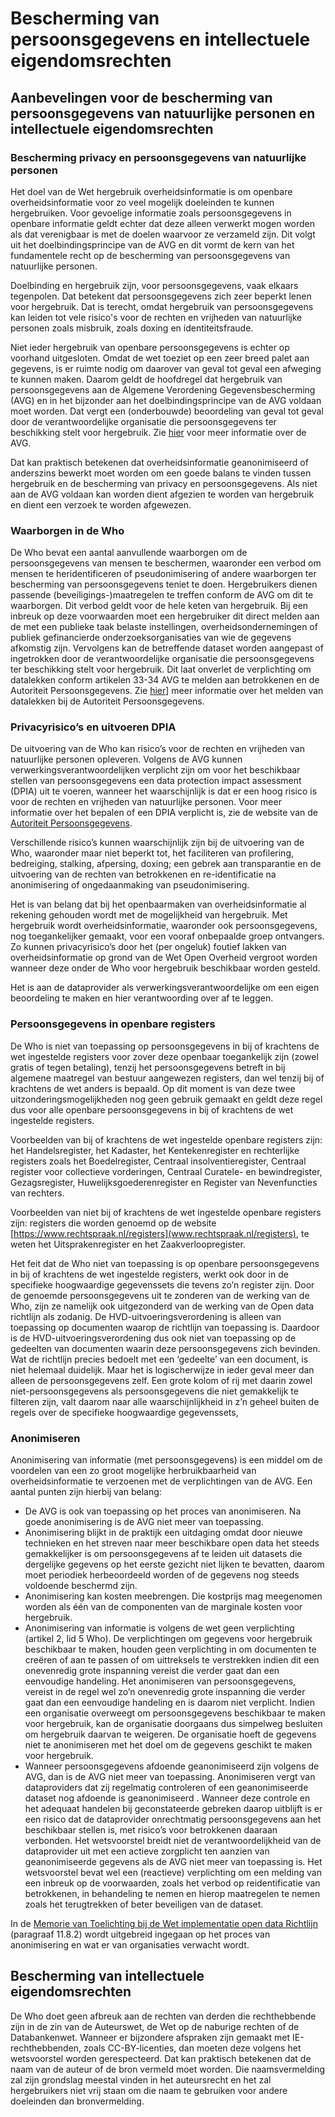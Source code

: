 # Bescherming van persoonsgegevens en intellectuele eigendomsrechten

## Aanbevelingen voor de bescherming van persoonsgegevens van natuurlijke personen en intellectuele eigendomsrechten

### Bescherming privacy en persoonsgegevens van natuurlijke personen
Het doel van de Wet hergebruik overheidsinformatie is om openbare overheidsinformatie voor zo veel mogelijk doeleinden te kunnen hergebruiken. Voor gevoelige informatie zoals persoonsgegevens in openbare informatie geldt echter dat deze alleen verwerkt mogen worden als dat verenigbaar is met de doelen waarvoor ze verzameld zijn. Dit volgt uit het doelbindingsprincipe van de AVG en dit vormt de kern van het fundamentele recht op de bescherming van persoonsgegevens van natuurlijke personen.

Doelbinding en hergebruik zijn, voor persoonsgegevens, vaak elkaars tegenpolen. Dat betekent dat persoonsgegevens zich zeer beperkt lenen voor hergebruik. Dat is terecht, omdat hergebruik van persoonsgegevens kan leiden tot vele risico's voor de rechten en vrijheden van natuurlijke personen zoals misbruik, zoals doxing en identiteitsfraude.
 
Niet ieder hergebruik van openbare persoonsgegevens is echter op voorhand uitgesloten. Omdat de wet toeziet op een zeer breed palet aan gegevens, is er ruimte nodig om daarover van geval tot geval een afweging te kunnen maken. Daarom geldt de hoofdregel dat hergebruik van persoonsgegevens aan de Algemene Verordening Gegevensbescherming (AVG) en in het bijzonder aan het doelbindingsprincipe van de AVG voldaan moet worden. Dat vergt een (onderbouwde) beoordeling van geval tot geval door de verantwoordelijke organisatie die persoonsgegevens ter beschikking stelt voor hergebruik. Zie [hier](#algemene-verordening-gegevensbescherming-avg-en-uitvoeringswet-avg) voor meer informatie over de AVG.
 
Dat kan praktisch betekenen dat overheidsinformatie geanonimiseerd of anderszins bewerkt moet worden om een goede balans te vinden tussen hergebruik en de bescherming van privacy en persoonsgegevens. Als niet aan de AVG voldaan kan worden dient afgezien te worden van hergebruik en dient een verzoek te worden afgewezen. 

### Waarborgen in de Who
De Who bevat een aantal aanvullende waarborgen om de persoonsgegevens van mensen te beschermen, waaronder een verbod om mensen te heridentificeren of pseudonimisering of andere waarborgen ter bescherming van persoonsgegevens teniet te doen. Hergebruikers dienen passende (beveiligings-)maatregelen te treffen conform de AVG om dit te waarborgen. Dit verbod geldt voor de hele keten van hergebruik. Bij een inbreuk op deze voorwaarden moet een hergebruiker dit direct  melden aan de met een publieke taak belaste instellingen, overheidsondernemingen of publiek gefinancierde onderzoeksorganisaties van wie de gegevens afkomstig zijn. Vervolgens kan de betreffende dataset worden aangepast of ingetrokken door de verantwoordelijke organisatie die persoonsgegevens ter beschikking stelt voor hergebruik. Dit laat onverlet de verplichting om datalekken conform artikelen 33-34 AVG te melden aan betrokkenen en de Autoriteit Persoonsgegevens. Zie [hier](https://www.autoriteitpersoonsgegevens.nl/datalek-melden)] meer informatie over het melden van datalekken bij de Autoriteit Persoonsgegevens.
 

### Privacyrisico’s en uitvoeren DPIA 
De uitvoering van de Who kan risico’s voor de rechten en vrijheden van natuurlijke personen opleveren. Volgens de AVG kunnen verwerkingsverantwoordelijken verplicht zijn om voor het beschikbaar stellen van persoonsgegevens een data protection impact assessment (DPIA) uit te voeren, wanneer het waarschijnlijk is dat er een hoog risico is voor de rechten en vrijheden van natuurlijke personen. Voor meer informatie over het bepalen of een DPIA verplicht is, zie de website van de [Autoriteit Persoonsgegevens](https://www.autoriteitpersoonsgegevens.nl/themas/basis-avg/praktisch-avg/data-protection-impact-assessment-dpia).

Verschillende risico’s kunnen waarschijnlijk zijn bij de uitvoering van de Who, waaronder maar niet beperkt tot, het faciliteren van profilering, bedreiging, stalking, afpersing, doxing; een gebrek aan transparantie en de uitvoering van de rechten van betrokkenen en re-identificatie na anonimisering of ongedaanmaking van pseudonimisering. 

Het is van belang dat bij het openbaarmaken van overheidsinformatie al rekening gehouden wordt met de mogelijkheid van hergebruik. Met hergebruik wordt overheidsinformatie, waaronder ook persoonsgegevens, nog toegankelijker gemaakt, voor een vooraf onbepaalde groep ontvangers. Zo kunnen privacyrisico’s door het (per ongeluk) foutief lakken van overheidsinformatie op grond van de Wet Open Overheid vergroot worden wanneer deze onder de Who voor hergebruik beschikbaar worden gesteld. 

Het is aan de dataprovider als verwerkingsverantwoordelijke om een eigen beoordeling te maken en hier verantwoording over af te leggen.

### Persoonsgegevens in openbare registers	

De Who is niet van toepassing op persoonsgegevens in bij of krachtens de wet ingestelde registers voor zover deze openbaar toegankelijk zijn (zowel gratis of tegen betaling), tenzij het persoonsgegevens betreft in bij algemene maatregel van bestuur aangewezen registers, dan wel tenzij bij of krachtens de wet anders is bepaald. Op dit moment is van deze twee uitzonderingsmogelijkheden nog geen gebruik gemaakt en geldt deze regel dus voor alle openbare persoonsgegevens in bij of krachtens de wet ingestelde registers.
 
Voorbeelden van bij of krachtens de wet ingestelde openbare registers zijn: het Handelsregister, het Kadaster, het Kentekenregister en rechterlijke registers zoals het Boedelregister, Centraal insolventieregister, Centraal register voor collectieve vorderingen, Centraal Curatele- en bewindregister, Gezagsregister, Huwelijksgoederenregister en Register van Nevenfuncties van rechters.
 
Voorbeelden van niet bij of krachtens de wet ingestelde openbare registers zijn: registers die worden genoemd op de website [https://www.rechtspraak.nl/registers](www.rechtspraak.nl/registers), te weten het Uitsprakenregister en het Zaakverloopregister.

Het feit dat de Who niet van toepassing is op openbare persoonsgegevens in bij of krachtens de wet ingestelde registers, werkt ook door in de specifieke hoogwaardige gegevenssets die tevens zo’n register zijn. Door de genoemde persoonsgegevens uit te zonderen van de werking van de Who, zijn ze namelijk ook uitgezonderd van de werking van de Open data richtlijn  als zodanig.  De HVD-uitvoeringsverordening is alleen van toepassing op documenten waarop de richtlijn van toepassing is.  Daardoor is de HVD-uitvoeringsverordening dus ook niet van toepassing op de gedeelten van documenten waarin deze persoonsgegevens zich bevinden. Wat de richtlijn precies bedoelt met een ‘gedeelte’ van een document, is niet helemaal duidelijk. Maar het is logischerwijze in ieder geval meer dan alleen de persoonsgegevens zelf. Een grote kolom of rij met daarin zowel niet-persoonsgegevens als persoonsgegevens die niet gemakkelijk te filteren zijn, valt daarom naar alle waarschijnlijkheid in z’n geheel buiten de regels over de specifieke hoogwaardige gegevenssets,

### Anonimiseren	

Anonimisering van informatie (met persoonsgegevens) is een middel om de voordelen van een zo groot mogelijke herbruikbaarheid van overheidsinformatie te verzoenen met de verplichtingen van de AVG. Een aantal punten zijn hierbij van belang:

- De AVG is ook van toepassing op het proces van anonimiseren. Na goede anonimisering is de AVG niet meer van toepassing.
- Anonimisering blijkt in de praktijk een uitdaging omdat door nieuwe technieken en het streven naar meer beschikbare open data het steeds gemakkelijker is om persoonsgegevens af te leiden uit datasets die dergelijke gegevens op het eerste gezicht niet lijken te bevatten, daarom moet periodiek herbeoordeeld worden of de gegevens nog steeds voldoende beschermd zijn.
- Anonimisering kan kosten meebrengen. Die kostprijs mag meegenomen worden als één van de componenten van de marginale kosten voor hergebruik.
- Anonimisering van informatie is volgens de wet geen verplichting (artikel 2, lid 5 Who). De verplichtingen om gegevens voor hergebruik beschikbaar te maken, houden geen verplichting in om documenten te creëren of aan te passen of om uittreksels te verstrekken indien dit een onevenredig grote inspanning vereist die verder gaat dan een eenvoudige handeling. Het anonimiseren van persoonsgegevens, vereist in de regel wel zo’n onevenredig grote inspanning die verder gaat dan een eenvoudige handeling en is daarom niet verplicht. Indien een organisatie overweegt om persoonsgegevens beschikbaar te maken voor hergebruik, kan de organisatie doorgaans dus simpelweg besluiten om hergebruik daarvan te weigeren. De organisatie hoeft de gegevens niet te anonimiseren met het doel om de gegevens geschikt te maken voor hergebruik.
- Wanneer persoonsgegevens afdoende geanonimiseerd zijn volgens de AVG, dan is de AVG niet meer van toepassing. Anonimiseren vergt van dataproviders dat zij regelmatig controleren of een geanonimiseerde dataset nog afdoende is geanonimiseerd . Wanneer deze controle en het adequaat handelen bij geconstateerde gebreken daarop uitblijft is er een risico dat de dataprovider onrechtmatig persoonsgegevens aan het beschikbaar stellen is, met risico’s voor betrokkenen daaraan verbonden. Het wetsvoorstel breidt niet de verantwoordelijkheid van de dataprovider uit met een actieve zorgplicht ten aanzien van geanonimiseerde gegevens als de AVG niet meer van toepassing is. Het wetsvoorstel bevat wel een (reactieve) verplichting om een melding van een inbreuk op de voorwaarden, zoals het verbod op reidentificatie van betrokkenen, in behandeling te nemen en hierop maatregelen te nemen zoals het terugtrekken of beter beveiligen van de dataset.

In de [Memorie van Toelichting bij de Wet implementatie open data Richtlijn](https://www.tweedekamer.nl/downloads/document?id=2023D28032) (paragraaf 11.8.2) wordt uitgebreid ingegaan op het proces van anonimisering en wat er van organisaties verwacht wordt. 

## Bescherming van intellectuele eigendomsrechten 
De Who doet geen afbreuk aan de rechten van derden die rechthebbende zijn in de zin van de Auteurswet, de Wet op de naburige rechten of de Databankenwet. Wanneer er bijzondere afspraken zijn gemaakt met IE-rechthebbenden, zoals CC-BY-licenties, dan moeten deze volgens het wetsvoorstel worden gerespecteerd. Dat kan praktisch betekenen dat de naam van de auteur of de bron vermeld moet worden. Die naamsvermelding zal zijn grondslag meestal vinden in het auteursrecht en het zal hergebruikers niet vrij staan om die naam te gebruiken voor andere doeleinden dan bronvermelding.

